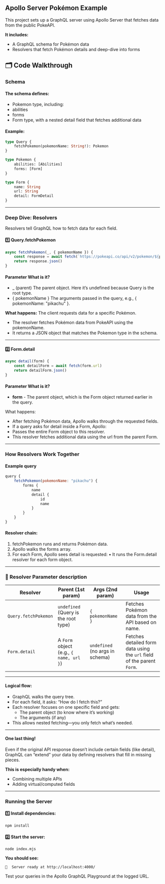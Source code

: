 ## Apollo Server Pokémon Example

This project sets up a GraphQL server using Apollo Server that fetches data from the public PokeAPI.

**It includes:**

- A GraphQL schema for Pokémon data
- Resolvers that fetch Pokémon details and deep-dive into forms


## 🗂 Code Walkthrough

### Schema

#### The schema defines:
- Pokemon type, including:
- abilities
- forms
- Form type, with a nested detail field that fetches additional data

#### Example:

```graphql
type Query {
    fetchPokemon(pokemonName: String!): Pokemon
}

type Pokemon {
    abilities: [Abilities]
    forms: [Form]
}

type Form {
    name: String
    url: String
    detail: FormDetail
}
```
---
### Deep Dive: Resolvers

Resolvers tell GraphQL how to fetch data for each field.

#### 1️⃣ Query.fetchPokemon

```javascript
async fetchPokemon(_, { pokemonName }) {
    const response = await fetch(`https://pokeapi.co/api/v2/pokemon/${pokemonName}`)
    return response.json()
}
```

#### Parameter	What is it?
- _ (parent)	The parent object. Here it’s undefined because Query is the root type.
- { pokemonName }	The arguments passed in the query, e.g., { pokemonName: "pikachu" }.

**What happens:**
The client requests data for a specific Pokémon.
- The resolver fetches Pokémon data from PokeAPI using the pokemonName.
- It returns a JSON object that matches the Pokemon type in the schema.

---

#### 2️⃣ Form.detail

```javascript
async detail(form) {
    const detailForm = await fetch(form.url)
    return detailForm.json()
}
```
#### Parameter	What is it?
- **form**	- The parent object, which is the Form object returned earlier in the query.

What happens:
- 	After fetching Pokémon data, Apollo walks through the requested fields.
-	If a query asks for detail inside a Form, Apollo:
-	Passes the entire Form object to this resolver.
-	This resolver fetches additional data using the url from the parent Form.


---
### How Resolvers Work Together

#### Example query

```js
query {
    fetchPokemon(pokemonName: "pikachu") {
        forms {
            name
            detail {
                id
                name
            }
        }
    }
}
```

####  Resolver chain:
1.	fetchPokemon runs and returns Pokémon data.
2.	Apollo walks the forms array.
3.	For each Form, Apollo sees detail is requested:
•	It runs the Form.detail resolver for each form object.

---

### 🔑 Resolver Parameter description

| **Resolver**          | **Parent (1st param)**                         | **Args (2nd param)**                | **Usage**                                                                  |
|-----------------------|------------------------------------------------|-------------------------------------|----------------------------------------------------------------------------|
| `Query.fetchPokemon`  | `undefined` (Query is the root type)           | `{ pokemonName }`                   | Fetches Pokémon data from the API based on name.                           |
| `Form.detail`         | A `Form` object (e.g., `{ name, url }`)        | `undefined` (no args in schema)     | Fetches detailed form data using the `url` field of the parent `Form`.     |
---

#### Logical flow:

- GraphQL walks the query tree.
- For each field, it asks: “How do I fetch this?”
- Each resolver focuses on one specific field and gets:
    - The parent object (to know where it’s working)
    - The arguments (if any)
- This allows nested fetching—you only fetch what’s needed.

---
#### One last thing!

Even if the original API response doesn’t include certain fields (like detail), GraphQL can “extend” your data by defining resolvers that fill in missing pieces.

**This is especially handy when:**
- Combining multiple APIs
- Adding virtual/computed fields

---

### Running the Server

#### 1️⃣ Install dependencies:

`npm install`

#### 2️⃣ Start the server:

`node index.mjs`

**You should see:**

`🚀  Server ready at http://localhost:4000/`

Test your queries in the Apollo GraphQL Playground at the logged URL.
